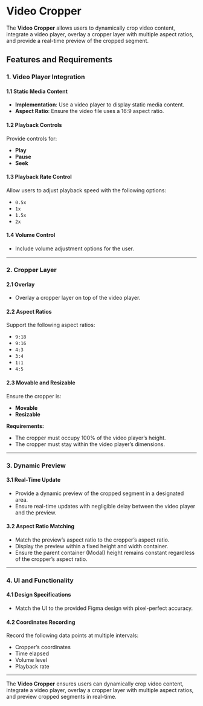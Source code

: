 # Video Cropper

The **Video Cropper** allows users to dynamically crop video content, integrate a video player, overlay a cropper layer with multiple aspect ratios, and provide a real-time preview of the cropped segment.

## Features and Requirements

### 1. Video Player Integration

#### 1.1 Static Media Content
- **Implementation**: Use a video player to display static media content.
- **Aspect Ratio**: Ensure the video file uses a 16:9 aspect ratio.

#### 1.2 Playback Controls
Provide controls for:
- **Play**
- **Pause**
- **Seek**

#### 1.3 Playback Rate Control
Allow users to adjust playback speed with the following options:
- `0.5x`
- `1x`
- `1.5x`
- `2x`

#### 1.4 Volume Control
- Include volume adjustment options for the user.

---

### 2. Cropper Layer

#### 2.1 Overlay
- Overlay a cropper layer on top of the video player.

#### 2.2 Aspect Ratios
Support the following aspect ratios:
- `9:18`
- `9:16`
- `4:3`
- `3:4`
- `1:1`
- `4:5`

#### 2.3 Movable and Resizable
Ensure the cropper is:
- **Movable**
- **Resizable**

**Requirements:**
- The cropper must occupy 100% of the video player’s height.
- The cropper must stay within the video player’s dimensions.

---

### 3. Dynamic Preview

#### 3.1 Real-Time Update
- Provide a dynamic preview of the cropped segment in a designated area.
- Ensure real-time updates with negligible delay between the video player and the preview.

#### 3.2 Aspect Ratio Matching
- Match the preview’s aspect ratio to the cropper’s aspect ratio.
- Display the preview within a fixed height and width container.
- Ensure the parent container (Modal) height remains constant regardless of the cropper’s aspect ratio.

---

### 4. UI and Functionality

#### 4.1 Design Specifications
- Match the UI to the provided Figma design with pixel-perfect accuracy.

#### 4.2 Coordinates Recording
Record the following data points at multiple intervals:
- Cropper’s coordinates
- Time elapsed
- Volume level
- Playback rate

---

The **Video Cropper** ensures users can dynamically crop video content, integrate a video player, overlay a cropper layer with multiple aspect ratios, and preview cropped segments in real-time.
